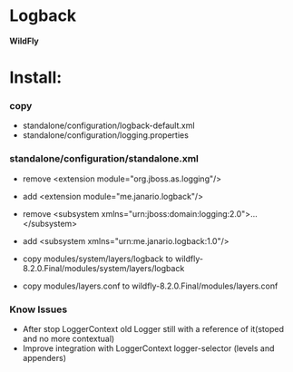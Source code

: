 # Logback #

**WildFly**

# Install: #

### copy ###
*  standalone/configuration/logback-default.xml
*  standalone/configuration/logging.properties

### standalone/configuration/standalone.xml ###
*  remove &lt;extension module="org.jboss.as.logging"/&gt;
*  add &lt;extension module="me.janario.logback"/&gt;
 
*  remove &lt;subsystem xmlns="urn:jboss:domain:logging:2.0"&gt;...&lt;/subsystem&gt;
*  add &lt;subsystem xmlns="urn:me.janario.logback:1.0"/&gt;
 
* copy modules/system/layers/logback to wildfly-8.2.0.Final/modules/system/layers/logback
* copy modules/layers.conf to wildfly-8.2.0.Final/modules/layers.conf


### Know Issues ###
* After stop LoggerContext old Logger still with a reference of it(stoped and no more contextual)
* Improve integration with LoggerContext logger-selector (levels and appenders)
